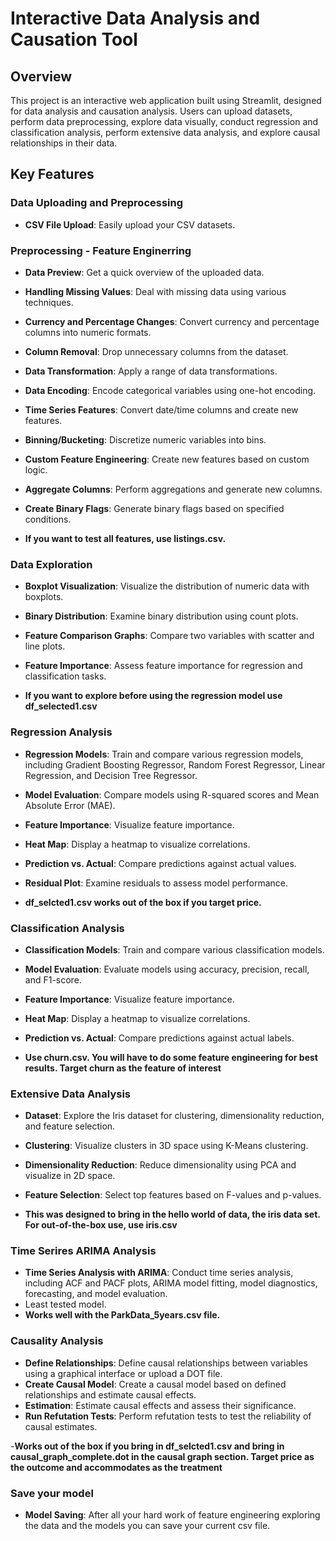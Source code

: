 # Interactive Data Analysis and Causation Tool

## Overview

This project is an interactive web application built using Streamlit, designed for data analysis and causation analysis. Users can upload datasets, perform data preprocessing, explore data visually, conduct regression and classification analysis, perform extensive data analysis, and explore causal relationships in their data.

## Key Features

### Data Uploading and Preprocessing

- **CSV File Upload**: Easily upload your CSV datasets.
### Preprocessing - Feature Enginerring

- **Data Preview**: Get a quick overview of the uploaded data.
- **Handling Missing Values**: Deal with missing data using various techniques.
- **Currency and Percentage Changes**: Convert currency and percentage columns into numeric formats.
- **Column Removal**: Drop unnecessary columns from the dataset.
- **Data Transformation**: Apply a range of data transformations.
- **Data Encoding**: Encode categorical variables using one-hot encoding.
- **Time Series Features**: Convert date/time columns and create new features.
- **Binning/Bucketing**: Discretize numeric variables into bins.
- **Custom Feature Engineering**: Create new features based on custom logic.
- **Aggregate Columns**: Perform aggregations and generate new columns.
- **Create Binary Flags**: Generate binary flags based on specified conditions.

- **If you want to test all features, use listings.csv.**

### Data Exploration

- **Boxplot Visualization**: Visualize the distribution of numeric data with boxplots.
- **Binary Distribution**: Examine binary distribution using count plots.
- **Feature Comparison Graphs**: Compare two variables with scatter and line plots.
- **Feature Importance**: Assess feature importance for regression and classification tasks.

- **If you want to explore before using the regression model use df_selected1.csv**

### Regression Analysis

- **Regression Models**: Train and compare various regression models, including Gradient Boosting Regressor, Random Forest Regressor, Linear Regression, and Decision Tree Regressor.
- **Model Evaluation**: Compare models using R-squared scores and Mean Absolute Error (MAE).
- **Feature Importance**: Visualize feature importance.
- **Heat Map**: Display a heatmap to visualize correlations.
- **Prediction vs. Actual**: Compare predictions against actual values.
- **Residual Plot**: Examine residuals to assess model performance.

- **df_selcted1.csv works out of the box if you target price.**

### Classification Analysis

- **Classification Models**: Train and compare various classification models.
- **Model Evaluation**: Evaluate models using accuracy, precision, recall, and F1-score.
- **Feature Importance**: Visualize feature importance.
- **Heat Map**: Display a heatmap to visualize correlations.
- **Prediction vs. Actual**: Compare predictions against actual labels.

- **Use churn.csv.  You will have to do some feature engineering for best results.  Target churn as the feature of interest**

### Extensive Data Analysis

- **Dataset**: Explore the Iris dataset for clustering, dimensionality reduction, and feature selection.
- **Clustering**: Visualize clusters in 3D space using K-Means clustering.
- **Dimensionality Reduction**: Reduce dimensionality using PCA and visualize in 2D space.
- **Feature Selection**: Select top features based on F-values and p-values.

- **This was designed to bring in the hello world of data, the iris data set.  For out-of-the-box use, use iris.csv**

### Time Serires ARIMA Analysis

- **Time Series Analysis with ARIMA**: Conduct time series analysis, including ACF and PACF plots, ARIMA model fitting, model diagnostics, forecasting, and model evaluation.
- Least tested model.
- **Works well with the ParkData_5years.csv file.**
### Causality Analysis

- **Define Relationships**: Define causal relationships between variables using a graphical interface or upload a DOT file.
- **Create Causal Model**: Create a causal model based on defined relationships and estimate causal effects.
- **Estimation**: Estimate causal effects and assess their significance.
- **Run Refutation Tests**: Perform refutation tests to test the reliability of causal estimates.

-**Works out of the box if you bring in df_selcted1.csv and bring in causal_graph_complete.dot in the causal graph section.  Target price as the outcome and accommodates as the treatment**

### Save your model
- **Model Saving**:  After all your hard work of feature engineering exploring the data and the models you can save your current csv file.
